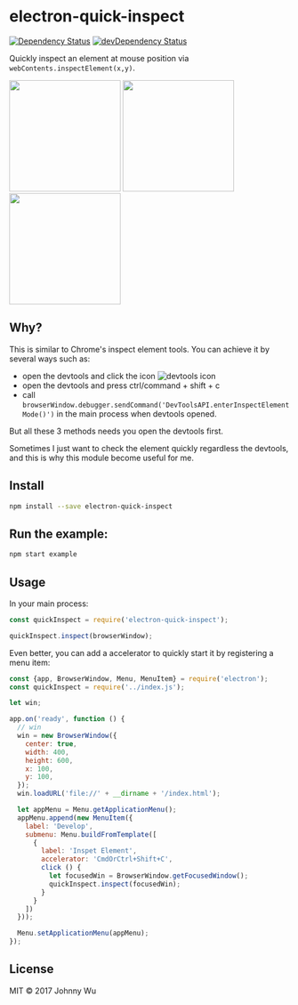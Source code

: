 # electron-quick-inspect

[![Dependency Status](https://david-dm.org/electron-utils/electron-quick-inspect.svg)](https://david-dm.org/electron-utils/electron-quick-inspect)
[![devDependency Status](https://david-dm.org/electron-utils/electron-quick-inspect/dev-status.svg)](https://david-dm.org/electron-utils/electron-quick-inspect#info=devDependencies)

Quickly inspect an element at mouse position via `webContents.inspectElement(x,y)`.

<img src="https://cloud.githubusercontent.com/assets/174891/21878536/ef33094a-d8cd-11e6-9a54-f0c88fdf119d.png" width="200" />
<img src="https://cloud.githubusercontent.com/assets/174891/21878535/ef32a0ea-d8cd-11e6-8760-f42cf2e23ed8.png" width="200" />
<img src="https://cloud.githubusercontent.com/assets/174891/21878537/ef38c560-d8cd-11e6-9e50-5abc0909da32.png" width="200" />

## Why?

This is similar to Chrome's inspect element tools. You can achieve it by several ways such as:

  - open the devtools and click the icon ![devtools icon](https://cloud.githubusercontent.com/assets/174891/21879224/229b8c22-d8d2-11e6-8dbc-4179653e74d5.png)
  - open the devtools and press ctrl/command + shift + c
  - call `browserWindow.debugger.sendCommand('DevToolsAPI.enterInspectElementMode()')` in the main process when devtools opened.
  
But all these 3 methods needs you open the devtools first.

Sometimes I just want to check the element quickly regardless the devtools, and this is why this module become useful for me.

## Install

```bash
npm install --save electron-quick-inspect
```

## Run the example:

```bash
npm start example
```

## Usage

In your main process:

```javascript
const quickInspect = require('electron-quick-inspect');

quickInspect.inspect(browserWindow);
```

Even better, you can add a accelerator to quickly start it by registering a menu item:

```javascript
const {app, BrowserWindow, Menu, MenuItem} = require('electron');
const quickInspect = require('../index.js');

let win;

app.on('ready', function () {
  // win
  win = new BrowserWindow({
    center: true,
    width: 400,
    height: 600,
    x: 100,
    y: 100,
  });
  win.loadURL('file://' + __dirname + '/index.html');

  let appMenu = Menu.getApplicationMenu();
  appMenu.append(new MenuItem({
    label: 'Develop',
    submenu: Menu.buildFromTemplate([
      {
        label: 'Inspet Element',
        accelerator: 'CmdOrCtrl+Shift+C',
        click () {
          let focusedWin = BrowserWindow.getFocusedWindow();
          quickInspect.inspect(focusedWin);
        }
      }
    ])
  }));

  Menu.setApplicationMenu(appMenu);
});
```

## License

MIT © 2017 Johnny Wu

